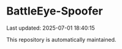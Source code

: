 # BattleEye-Spoofer

Last updated: 2025-07-01 18:40:15

This repository is automatically maintained.
